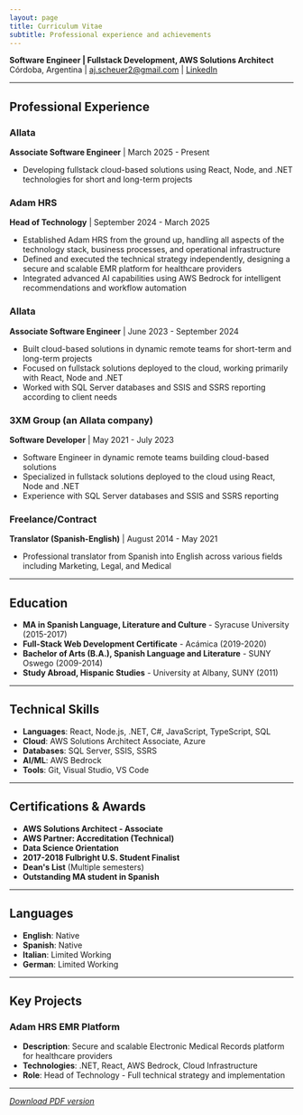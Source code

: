 ```yaml
---
layout: page
title: Curriculum Vitae
subtitle: Professional experience and achievements
---
```


**Software Engineer | Fullstack Development, AWS Solutions Architect**  
Córdoba, Argentina | [aj.scheuer2@gmail.com](mailto:aj.scheuer2@gmail.com) | [LinkedIn](https://linkedin.com/in/andrewscheuer)

---

## Professional Experience

### Allata
**Associate Software Engineer** | March 2025 - Present
- Developing fullstack cloud-based solutions using React, Node, and .NET technologies for short and long-term projects

### Adam HRS
**Head of Technology** | September 2024 - March 2025
- Established Adam HRS from the ground up, handling all aspects of the technology stack, business processes, and operational infrastructure
- Defined and executed the technical strategy independently, designing a secure and scalable EMR platform for healthcare providers
- Integrated advanced AI capabilities using AWS Bedrock for intelligent recommendations and workflow automation

### Allata
**Associate Software Engineer** | June 2023 - September 2024
- Built cloud-based solutions in dynamic remote teams for short-term and long-term projects
- Focused on fullstack solutions deployed to the cloud, working primarily with React, Node and .NET
- Worked with SQL Server databases and SSIS and SSRS reporting according to client needs

### 3XM Group (an Allata company)
**Software Developer** | May 2021 - July 2023
- Software Engineer in dynamic remote teams building cloud-based solutions
- Specialized in fullstack solutions deployed to the cloud using React, Node and .NET
- Experience with SQL Server databases and SSIS and SSRS reporting

### Freelance/Contract
**Translator (Spanish-English)** | August 2014 - May 2021
- Professional translator from Spanish into English across various fields including Marketing, Legal, and Medical

---

## Education

- **MA in Spanish Language, Literature and Culture** - Syracuse University (2015-2017)
- **Full-Stack Web Development Certificate** - Acámica (2019-2020)
- **Bachelor of Arts (B.A.), Spanish Language and Literature** - SUNY Oswego (2009-2014)
- **Study Abroad, Hispanic Studies** - University at Albany, SUNY (2011)

---

## Technical Skills

- **Languages**: React, Node.js, .NET, C#, JavaScript, TypeScript, SQL
- **Cloud**: AWS Solutions Architect Associate, Azure
- **Databases**: SQL Server, SSIS, SSRS
- **AI/ML**: AWS Bedrock
- **Tools**: Git, Visual Studio, VS Code

---

## Certifications & Awards

- **AWS Solutions Architect - Associate**
- **AWS Partner: Accreditation (Technical)**
- **Data Science Orientation**
- **2017-2018 Fulbright U.S. Student Finalist**
- **Dean's List** (Multiple semesters)
- **Outstanding MA student in Spanish**

---

## Languages

- **English**: Native
- **Spanish**: Native 
- **Italian**: Limited Working
- **German**: Limited Working

---

## Key Projects

### Adam HRS EMR Platform
- **Description**: Secure and scalable Electronic Medical Records platform for healthcare providers
- **Technologies**: .NET, React, AWS Bedrock, Cloud Infrastructure
- **Role**: Head of Technology - Full technical strategy and implementation

---

*[Download PDF version](link-to-your-cv-pdf)* 